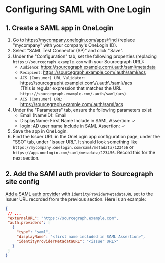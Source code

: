 # Configuring SAML with One Login

## 1. Create a SAML app in OneLogin

1. Go to https://mycompany.onelogin.com/apps/find (replace "mycompany" with your company's OneLogin
   ID).
1. Select "SAML Test Connector (SP)" and click "Save".
1. Under the "Configuration" tab, set the following properties (replacing `https://sourcegraph.example.com` with your Sourcegraph URL):
   * `Audience`:  https://sourcegraph.example.com/.auth/saml/metadata
   * `Recipient`: https://sourcegraph.example.com/.auth/saml/acs
   * `ACS (Consumer) URL Validator`: https:<span>//</span>sourcegraph\\.example\\.com\\/\\.auth\\/saml\\/acs<br>
     (This is regular expression that matches the URL `https://sourcegraph.example.com/.auth/saml/acs`)
   * `ACS (Consumer) URL`: https://sourcegraph.example.com/.auth/saml/acs
1. Under the "Parameters" tab, ensure the following parameters exist:<br>
   * Email (NameID): Email
   * DisplayName:    First Name         Include in SAML Assertion: ✓
   * login:          AD user name       Include in SAML Assertion: ✓
1. Save the app in OneLogin.
1. Find the Issuer URL in the OneLogin app configuration page, under the "SSO" tab, under "Issuer
   URL". It should look something like `https://mycompany.onelogin.com/saml/metadata/123456` or
   `https://app.onelogin.com/saml/metadata/123456`. Record this for the next section.

## 2. Add the SAMl auth provider to Sourcegraph site config

[Add a SAML auth provider](./index.md#add-a-saml-provider) with `identityProviderMetadataURL` set to the Issuer URL recorded from the previous section. Here is an example:

```json
{
 // ...
 "externalURL": "https://sourcegraph.example.com",
 "auth.providers": [
   {
     "type": "saml",
     "displayName": "<first name included in SAML Assertion>",
     "identityProviderMetadataURL": "<issuer URL>"
   }
 ]
}
```
